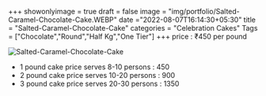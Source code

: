 +++
showonlyimage = true
draft = false
image = "img/portfolio/Salted-Caramel-Chocolate-Cake.WEBP"
date ="2022-08-07T16:14:30+05:30"
title = "Salted-Caramel-Chocolate-Cake"
categories = "Celebration Cakes"
Tags = ["Chocolate","Round","Half Kg","One Tier"]
+++
price : ₹450 per pound
<!--more-->
![Salted-Caramel-Chocolate-Cake](/img/portfolio/Salted-Caramel-Chocolate-Cake.WEBP)
* 1 pound cake price serves 8-10 persons : 450
* 2 pound cake price serves 10-20 persons : 900
* 3 pound cake price serves 20-30 persons : 1350
